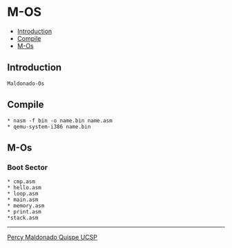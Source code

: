 M-OS
======================

[ipc]: https://github.com/percy00010/os/tree/master/ipc

  - [Introduction](#introduction)
  - [Compile](#compile)
  - [M-Os](#m-os)

## Introduction ##
	Maldonado-Os

## Compile ##
	* nasm -f bin -o name.bin name.asm
	* qemu-system-i386 name.bin

## M-Os ##	
### Boot Sector ###
	* cmp.asm
	* hello.asm
	* loop.asm
	* main.asm
	* memory.asm
	* print.asm
	*stack.asm
<!--:sparkles: :camel: :boom:-->

* * *
[Percy Maldonado Quispe UCSP](https://github.com/percy00010)
